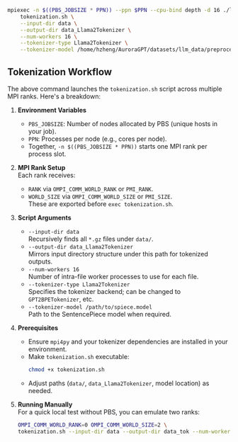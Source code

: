 
```bash
mpiexec -n $((PBS_JOBSIZE * PPN)) --ppn $PPN --cpu-bind depth -d 16 ./local_rank.sh \
    tokenization.sh \
    --input-dir data \
    --output-dir data_Llama2Tokenizer \
    --num-workers 16 \
    --tokenizer-type Llama2Tokenizer \
    --tokenizer-model /home/hzheng/AuroraGPT/datasets/llm_data/preprocess/tokenizer/tokenizer.model
```

## Tokenization Workflow

The above command launches the `tokenization.sh` script across multiple MPI ranks. Here's a breakdown:

1. **Environment Variables**  
   - `PBS_JOBSIZE`: Number of nodes allocated by PBS (unique hosts in your job).  
   - `PPN`: Processes per node (e.g., cores per node).  
   - Together, `-n $((PBS_JOBSIZE * PPN))` starts one MPI rank per process slot.

2. **MPI Rank Setup**  
   Each rank receives:  
   - `RANK` via `OMPI_COMM_WORLD_RANK` or `PMI_RANK`.  
   - `WORLD_SIZE` via `OMPI_COMM_WORLD_SIZE` or `PMI_SIZE`.  
   These are exported before `exec tokenization.sh`.

3. **Script Arguments**  
   - `--input-dir data`  
     Recursively finds all `*.gz` files under `data/`.  
   - `--output-dir data_Llama2Tokenizer`  
     Mirrors input directory structure under this path for tokenized outputs.  
   - `--num-workers 16`  
     Number of intra-file worker processes to use for each file.  
   - `--tokenizer-type Llama2Tokenizer`  
     Specifies the tokenizer backend; can be changed to `GPT2BPETokenizer`, etc.  
   - `--tokenizer-model /path/to/spiece.model`  
     Path to the SentencePiece model when required.

4. **Prerequisites**  
   - Ensure `mpi4py` and your tokenizer dependencies are installed in your environment.  
   - Make `tokenization.sh` executable:  
     ```bash
     chmod +x tokenization.sh
     ```
   - Adjust paths (`data/`, `data_Llama2Tokenizer`, model location) as needed.

5. **Running Manually**  
   For a quick local test without PBS, you can emulate two ranks:  
   ```bash
   OMPI_COMM_WORLD_RANK=0 OMPI_COMM_WORLD_SIZE=2 \
   tokenization.sh --input-dir data --output-dir data_tok --num-workers 4 --tokenizer-type GPT2BPETokenizer
   ```